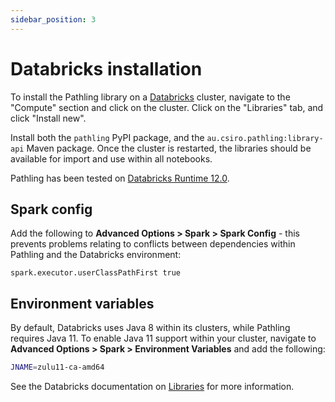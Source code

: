 ```yaml
---
sidebar_position: 3
---
```


# Databricks installation

To install the Pathling library on a [Databricks](https://www.databricks.com/)
cluster, navigate to the "Compute" section and click on the cluster. Click on
the "Libraries" tab, and click "Install new".

Install both the `pathling` PyPI package, and
the `au.csiro.pathling:library-api`
Maven package. Once the cluster is restarted, the libraries should be available
for import and use within all notebooks.

Pathling has been tested
on [Databricks Runtime 12.0](https://docs.databricks.com/release-notes/runtime/12.0.html).

## Spark config

Add the following to __Advanced Options > Spark > Spark Config__ - this
prevents problems relating to conflicts between dependencies within Pathling and
the Databricks environment:

```
spark.executor.userClassPathFirst true
```

## Environment variables

By default, Databricks uses Java 8 within its clusters, while Pathling requires
Java 11. To enable Java 11 support within your cluster, navigate to __Advanced
Options > Spark > Environment Variables__ and add the following:

```bash
JNAME=zulu11-ca-amd64
```

See the Databricks documentation on
[Libraries](https://docs.databricks.com/libraries/index.html) for more
information.

